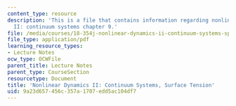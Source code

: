 ```yaml
---
content_type: resource
description: 'This is a file that contains information regarding nonlinear dynamics
  II: continuum systems chapter 9.'
file: /media/courses/18-354j-nonlinear-dynamics-ii-continuum-systems-spring-2015/9a23d657456c357a1707edd5ac104df7_MIT18_354JS15_Ch9.pdf
file_type: application/pdf
learning_resource_types:
- Lecture Notes
ocw_type: OCWFile
parent_title: Lecture Notes
parent_type: CourseSection
resourcetype: Document
title: 'Nonlinear Dynamics II: Continuum Systems, Surface Tension'
uid: 9a23d657-456c-357a-1707-edd5ac104df7
---
```

